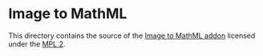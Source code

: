 # Image to MathML

This directory contains the source of the
[Image to MathML addon](https://addons.mozilla.org/en-US/firefox/addon/image-to-mathml/)
licensed under the [MPL 2](https://www.mozilla.org/en-US/MPL/2.0/).
